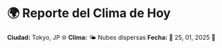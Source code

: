 # 🌍 Reporte del Clima de Hoy

**Ciudad:** Tokyo, JP 🌐
**Clima:** 🌤️ Nubes dispersas
**Fecha:** 📅 25, 01, 2025 🚀
